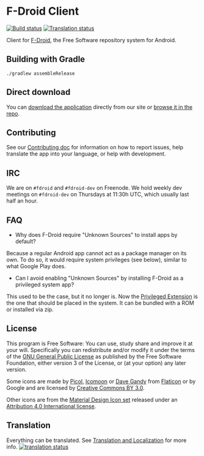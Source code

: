 # F-Droid Client

[![Build status](https://gitlab.com/fdroid/fdroidclient/badges/master/build.svg)](https://gitlab.com/fdroid/fdroidclient/builds)
[![Translation status](https://hosted.weblate.org/widgets/f-droid/-/svg-badge.svg)](https://hosted.weblate.org/engage/f-droid/)

Client for [F-Droid](https://f-droid.org), the Free Software repository system
for Android.

## Building with Gradle

    ./gradlew assembleRelease

## Direct download

You can [download the application](https://f-droid.org/FDroid.apk) directly
from our site or [browse it in the repo](hhttps://f-droid.org/packages/org.fdroid.fdroid/).

## Contributing

See our [Contributing doc](CONTRIBUTING.md) for information on how to report
issues, help translate the app into your language, or help with development.

## IRC

We are on `#fdroid` and `#fdroid-dev` on Freenode. We hold weekly dev meetings
on `#fdroid-dev` on Thursdays at 11:30h UTC, which usually last half an hour.

## FAQ

* Why does F-Droid require "Unknown Sources" to install apps by default?

Because a regular Android app cannot act as a package manager on its
own. To do so, it would require system privileges (see below), similar
to what Google Play does.

* Can I avoid enabling "Unknown Sources" by installing F-Droid as a
  privileged system app?

This used to be the case, but it no longer is. Now the [Privileged
Extension](https://gitlab.com/fdroid/privileged-extension) is the one that should be placed in
the system. It can be bundled with a ROM or installed via zip.

## License

This program is Free Software: You can use, study share and improve it at your
will. Specifically you can redistribute and/or modify it under the terms of the
[GNU General Public License](https://www.gnu.org/licenses/gpl.html) as
published by the Free Software Foundation, either version 3 of the License, or
(at your option) any later version.

Some icons are made by [Picol](http://www.flaticon.com/authors/picol),
[Icomoon](http://www.flaticon.com/authors/icomoon) or
[Dave Gandy](http://www.flaticon.com/authors/dave-gandy) from
[Flaticon](http://www.flaticon.com) or by Google and are licensed by
[Creative Commons BY 3.0](https://creativecommons.org/licenses/by/3.0/).

Other icons are from the
[Material Design Icon set](https://github.com/google/material-design-icons)
released under an
[Attribution 4.0 International license](https://creativecommons.org/licenses/by/4.0/).


## Translation

Everything can be translated. See
[Translation and Localization](https://f-droid.org/docs/Translation_and_Localization)
for more info.
[![translation status](https://hosted.weblate.org/widgets/f-droid/-/f-droid/multi-auto.svg)](https://hosted.weblate.org/engage/f-droid/?utm_source=widget)
